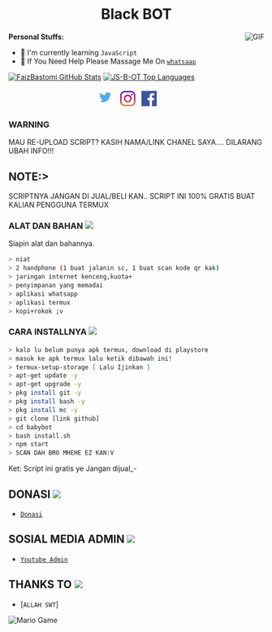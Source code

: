 <h1 align="center">Black BOT</h1>

<img align="right" alt="GIF" height="120px" src="https://media3.giphy.com/media/ln7z2eWriiQAllfVcn/200w.webp" />

**Personal Stuffs:**
- 🌱 I'm currently learning `JavaScript`
- 🤔 If You Need Help Please Massage Me On [`whatsaap`](http://wa.me/6285809440506)

[![FaizBastomi GitHub Stats](https://github-readme-stats.vercel.app/api?username=js-b-ot&show_icons=true&hide=issues&theme=radical)](https://github-readme-stats.vercel.app)
[![JS-B-OT Top Languages](https://github-readme-stats.vercel.app/api/top-langs?username=js-b-ot&layout=compact&theme=radical)](https://github-readme-stats.vercel.app)

<p align="center">
  <a href="https://twitter.com/BlackBOT"><img height="35" src="https://github.com/JS-B-OT/js-b-ot/blob/master/twitter.png?raw=true"></a>&nbsp;&nbsp;
    <a href="https://instagram.com/black_mcc"><img height="30" src="https://github.com/JS-B-OT/js-b-ot/blob/master/instagram.png?raw=true"></a>&nbsp;&nbsp;
    <a href="https://facebook.com/Usman Ramadhan"><img height="30" src="https://github.com/JS-B-OT/js-b-ot/blob/master/facebook.png?raw=true"></a>
</p>

### WARNING
MAU RE-UPLOAD SCRIPT? KASIH NAMA/LINK CHANEL SAYA.... DILARANG UBAH INFO!!!

## NOTE:> 
SCRIPTNYA JANGAN DI JUAL/BELI KAN.. SCRIPT INI 100% GRATIS BUAT KALIAN PENGGUNA TERMUX
</div>

### ALAT DAN BAHAN <img src="https://github.com/TheDudeThatCode/TheDudeThatCode/blob/master/Assets/Mario_Hello_Big.gif" width="29px">
Siapin alat dan bahannya.
```bash
> niat
> 2 handphone (1 buat jalanin sc, 1 buat scan kode qr kak)
> jaringan internet kenceng,kuota+
> penyimpanan yang memadai
> aplikasi whatsapp
> aplikasi termux
> kopi+rokok ;v
```

### CARA INSTALLNYA  <img src="https://github.com/TheDudeThatCode/TheDudeThatCode/blob/master/Assets/hmm.gif" width="29px">
```bash
> kalo lu belum punya apk termux, download di playstore
> masuk ke apk termux lalu ketik dibawah ini!
> termux-setup-storage [ Lalu Ijinkan ]
> apt-get update -y
> apt-get upgrade -y
> pkg install git -y
> pkg install bash -y
> pkg install mc -y
> git clone [link github]
> cd babybot
> bash install.sh
> npm start
> SCAN DAH BRO MHEHE EZ KAN:V
```


Ket: Script ini gratis ye Jangan dijual_-

## DONASI <img src="https://github.com/TheDudeThatCode/TheDudeThatCode/blob/master/Assets/coin.gif" width="29px">
* [`Donasi`](htpps://wa.me/6285809440506)


## SOSIAL MEDIA ADMIN <img src="https://github.com/TheDudeThatCode/TheDudeThatCode/blob/master/Assets/powerup.gif" width="29px">

* [`Youtube Admin`](https://youtube.com/c/Blackmcc)
## THANKS TO <img src="https://github.com/TheDudeThatCode/TheDudeThatCode/blob/master/Assets/Handshake.gif" width="60px">

* [`ALLAH SWT`]
<img src="https://github.com/TheDudeThatCode/TheDudeThatCode/blob/master/Assets/Mario_Gameplay.gif" alt="Mario Game" width="600" />
